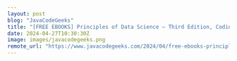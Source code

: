 ```yaml
---
layout: post
blog: "JavaCodeGeeks"
title: "[FREE EBOOKS] Principles of Data Science – Third Edition, Coding with AI For Dummies & Four More Best Selling Titles"
date: 2024-04-27T10:30:30Z
image: images/javacodegeeks.png
remote_url: "https://www.javacodegeeks.com/2024/04/free-ebooks-principles-of-data-science-third-edition-coding-with-ai-for-dummies-four-more-best-selling-titles.html"
---
```


